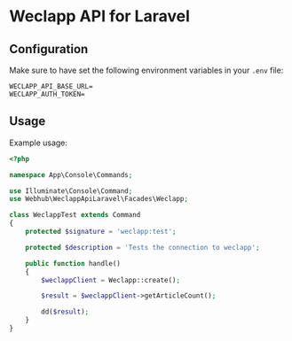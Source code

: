 # Weclapp API for Laravel

## Configuration
Make sure to have set the following environment variables in your `.env` file:
```dotenv
WECLAPP_API_BASE_URL=
WECLAPP_AUTH_TOKEN=
```

## Usage
Example usage:
```php
<?php

namespace App\Console\Commands;

use Illuminate\Console\Command;
use Webhub\WeclappApiLaravel\Facades\Weclapp;

class WeclappTest extends Command
{
    protected $signature = 'weclapp:test';

    protected $description = 'Tests the connection to weclapp';

    public function handle()
    {
        $weclappClient = Weclapp::create();

        $result = $weclappClient->getArticleCount();

        dd($result);
    }
}

```
